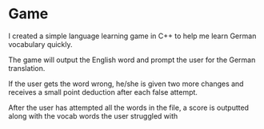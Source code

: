# Game

I created a simple language learning game in C++ to help me learn German vocabulary quickly. 

The game will output the English word and prompt the user for the German translation.

If the user gets the word wrong, he/she is given two more changes and receives a small point deduction after each false attempt.

After the user has attempted all the words in the file, a score is outputted along with the vocab words the user struggled with
